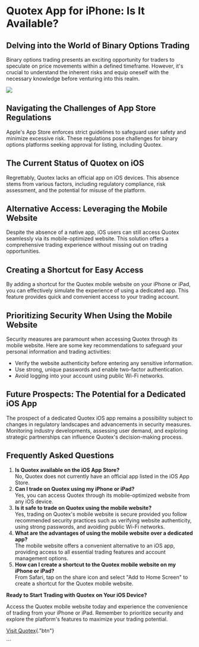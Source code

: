 # Quotex App for iPhone: Is It Available?

## Delving into the World of Binary Options Trading

Binary options trading presents an exciting opportunity for traders to
speculate on price movements within a defined timeframe. However, it\'s
crucial to understand the inherent risks and equip oneself with the
necessary knowledge before venturing into this realm.

[![](https://static.quotex.io/files/1_en/300_250.jpg)](https://traff.sbs/brokerqxsignupf)

## Navigating the Challenges of App Store Regulations

Apple\'s App Store enforces strict guidelines to safeguard user safety
and minimize excessive risk. These regulations pose challenges for
binary options platforms seeking approval for listing, including Quotex.

## The Current Status of Quotex on iOS

Regrettably, Quotex lacks an official app on iOS devices. This absence
stems from various factors, including regulatory compliance, risk
assessment, and the potential for misuse of the platform.

## Alternative Access: Leveraging the Mobile Website

Despite the absence of a native app, iOS users can still access Quotex
seamlessly via its mobile-optimized website. This solution offers a
comprehensive trading experience without missing out on trading
opportunities.

## Creating a Shortcut for Easy Access

By adding a shortcut for the Quotex mobile website on your iPhone or
iPad, you can effectively simulate the experience of using a dedicated
app. This feature provides quick and convenient access to your trading
account.

## Prioritizing Security When Using the Mobile Website

Security measures are paramount when accessing Quotex through its mobile
website. Here are some key recommendations to safeguard your personal
information and trading activities:

-   Verify the website authenticity before entering any sensitive
    information.
-   Use strong, unique passwords and enable two-factor authentication.
-   Avoid logging into your account using public Wi-Fi networks.

## Future Prospects: The Potential for a Dedicated iOS App

The prospect of a dedicated Quotex iOS app remains a possibility subject
to changes in regulatory landscapes and advancements in security
measures. Monitoring industry developments, assessing user demand, and
exploring strategic partnerships can influence Quotex\'s decision-making
process.

## Frequently Asked Questions

1.  **Is Quotex available on the iOS App Store?**\
    No, Quotex does not currently have an official app listed in the iOS
    App Store.
2.  **Can I trade on Quotex using my iPhone or iPad?**\
    Yes, you can access Quotex through its mobile-optimized website from
    any iOS device.
3.  **Is it safe to trade on Quotex using the mobile website?**\
    Yes, trading on Quotex\'s mobile website is secure provided you
    follow recommended security practices such as verifying website
    authenticity, using strong passwords, and avoiding public Wi-Fi
    networks.
4.  **What are the advantages of using the mobile website over a
    dedicated app?**\
    The mobile website offers a convenient alternative to an iOS app,
    providing access to all essential trading features and account
    management options.
5.  **How can I create a shortcut to the Quotex mobile website on my
    iPhone or iPad?**\
    From Safari, tap on the share icon and select "Add to Home
    Screen" to create a shortcut for the Quotex mobile website.

**Ready to Start Trading with Quotex on Your iOS Device?**

Access the Quotex mobile website today and experience the convenience of
trading from your iPhone or iPad. Remember to prioritize security and
explore the platform\'s features to maximize your trading potential.

[Visit Quotex](\%22https://traff.sbs/quotexonelink\%22){."btn"}

\`\`\`

